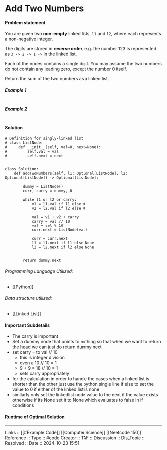 # Add Two Numbers

#### Problem statement

You are given two **non-empty** linked lists, `l1` and `l2`, where each represents a non-negative integer.

The digits are stored in **reverse order**, e.g. the number 123 is represented as `3 -> 2 -> 1 ->` in the linked list.

Each of the nodes contains a single digit. You may assume the two numbers do not contain any leading zero, except the number 0 itself.

Return the sum of the two numbers as a linked list.
##### Example 1
```
```
##### Example 2
```
```
#### Solution
```
# Definition for singly-linked list.
# class ListNode:
#     def __init__(self, val=0, next=None):
#         self.val = val
#         self.next = next


class Solution:
    def addTwoNumbers(self, l1: Optional[ListNode], l2: Optional[ListNode]) -> Optional[ListNode]:
    
        dummy = ListNode()
        curr, carry = dummy, 0
        
        while l1 or l2 or carry:
            v1 = l1.val if l1 else 0
            v2 = l2.val if l2 else 0
  
            val = v1 + v2 + carry
            carry = val // 10
            val = val % 10
            curr.next = ListNode(val)

            curr = curr.next
            l1 = l1.next if l1 else None
            l2 = l2.next if l2 else None


        return dummy.next
```

###### Programming Language Utilized:

- [[Python]]
###### Data structure utilized:

- [[Linked List]]
#### Important Subdetails

- The carry is important
- Set a dummy node that points to nothing so that when we want to return the head we can just do return dummy.next
- set carry = to val // 10
	- this is integer division
	- even a 10 // 10 = 1
	- 9 + 9 = 18 // 10 = 1
	- sets carry appropriately
- for the calculation in order to handle the cases when a linked list is shorter than the other just use the python single line if else to set the value to 0 if either of the linked list is none
- similarly only set the linkedlist node value to the next if the value exists otherwise if its None set it to None which evaluates to false in if conditions

#### Runtime of Optimal Solution
---
Links :: [[#Example Code]] [[Computer Science]] [[Neetcode 150]]
Reference ::
Type :: #code
Creator ::
TAF ::
Discussion ::
Dis_Topic :: 
Resolved ::
Date :: 2024-10-23 15:51
